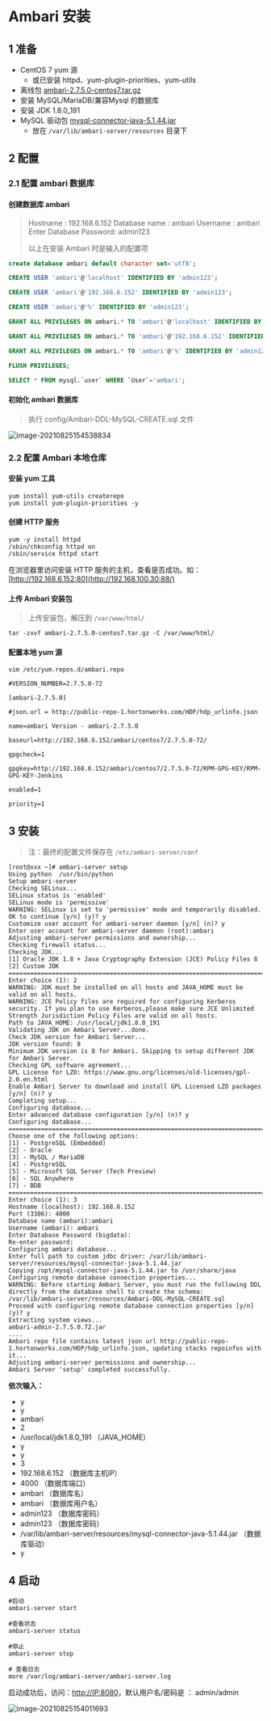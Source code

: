 # Ambari 安装



## 1 准备

- CentOS 7 yum 源
  - 或已安装 httpd、yum-plugin-priorities、yum-utils
- 离线包 [ambari-2.7.5.0-centos7.tar.gz]( https://pan.baidu.com/s/1sNIbtHYrfI0e1MeXWd9cjQ)
- 安装 MySQL/MariaDB/兼容Mysql 的数据库
- 安装 JDK 1.8.0_191
- MySQL 驱动包 [mysql-connector-java-5.1.44.jar](/var/lib/ambari-server/resources)
  - 放在 `/var/lib/ambari-server/resources` 目录下



## 2 配置

### 2.1 配置 ambari 数据库

#### 创建数据库 ambari

> Hostname : 192.168.6.152
> Database name : ambari
> Username : ambari
> Enter Database Password: admin123
>
> 以上在安装 Ambari 时是输入的配置项

```sql
create database ambari default character set='utf8';

CREATE USER 'ambari'@'localhost' IDENTIFIED BY 'admin123';

CREATE USER 'ambari'@'192.168.6.152' IDENTIFIED BY 'admin123';

CREATE USER 'ambari'@'%' IDENTIFIED BY 'admin123';

GRANT ALL PRIVILEGES ON ambari.* TO 'ambari'@'localhost' IDENTIFIED BY 'admin123' with grant option;  

GRANT ALL PRIVILEGES ON ambari.* TO 'ambari'@'192.168.6.152' IDENTIFIED BY 'admin123' with grant option;  

GRANT ALL PRIVILEGES ON ambari.* TO 'ambari'@'%' IDENTIFIED BY 'admin123' with grant option;

FLUSH PRIVILEGES;

SELECT * FROM mysql.`user` WHERE `User`='ambari';
```



#### 初始化 ambari 数据库

> 执行 config/Ambari-DDL-MySQL-CREATE.sql 文件



![image-20210825154538834](./assets/image-20210825154538834.png)



### 2.2 配置 Ambari 本地仓库

#### 安装 yum 工具

```shell
yum install yum-utils createrepo
yum install yum-plugin-priorities -y
```

#### 创建 HTTP 服务

```shell
yum -y install httpd
/sbin/chkconfig httpd on
/sbin/service httpd start
```

在浏览器里访问安装 HTTP 服务的主机，查看是否成功。如： [http://192.168.6.152:80](http://192.168.100.30:88/)

#### 上传 Ambari 安装包

> 上传安装包，解压到 `/var/www/html/`

```shell
tar -zxvf ambari-2.7.5.0-centos7.tar.gz -C /var/www/html/
```

#### 配置本地 yum 源

```shell
vim /etc/yum.repos.d/ambari.repo

#VERSION_NUMBER=2.7.5.0-72

[ambari-2.7.5.0]

#json.url = http://public-repo-1.hortonworks.com/HDP/hdp_urlinfo.json

name=ambari Version - ambari-2.7.5.0

baseurl=http://192.168.6.152/ambari/centos7/2.7.5.0-72/

gpgcheck=1

gpgkey=http://192.168.6.152/ambari/centos7/2.7.5.0-72/RPM-GPG-KEY/RPM-GPG-KEY-Jenkins

enabled=1

priority=1
```



## 3 安装

> 注：最终的配置文件保存在 `/etc/ambari-server/conf`

```shell
[root@xxx ~]# ambari-server setup
Using python  /usr/bin/python
Setup ambari-server
Checking SELinux...
SELinux status is 'enabled'
SELinux mode is 'permissive'
WARNING: SELinux is set to 'permissive' mode and temporarily disabled.
OK to continue [y/n] (y)? y
Customize user account for ambari-server daemon [y/n] (n)? y
Enter user account for ambari-server daemon (root):ambari
Adjusting ambari-server permissions and ownership...
Checking firewall status...
Checking JDK...
[1] Oracle JDK 1.8 + Java Cryptography Extension (JCE) Policy Files 8
[2] Custom JDK
==============================================================================
Enter choice (1): 2
WARNING: JDK must be installed on all hosts and JAVA_HOME must be valid on all hosts.
WARNING: JCE Policy files are required for configuring Kerberos security. If you plan to use Kerberos,please make sure JCE Unlimited Strength Jurisdiction Policy Files are valid on all hosts.
Path to JAVA_HOME: /usr/local/jdk1.8.0_191
Validating JDK on Ambari Server...done.
Check JDK version for Ambari Server...
JDK version found: 8
Minimum JDK version is 8 for Ambari. Skipping to setup different JDK for Ambari Server.
Checking GPL software agreement...
GPL License for LZO: https://www.gnu.org/licenses/old-licenses/gpl-2.0.en.html
Enable Ambari Server to download and install GPL Licensed LZO packages [y/n] (n)? y
Completing setup...
Configuring database...
Enter advanced database configuration [y/n] (n)? y
Configuring database...
==============================================================================
Choose one of the following options:
[1] - PostgreSQL (Embedded)
[2] - Oracle
[3] - MySQL / MariaDB
[4] - PostgreSQL
[5] - Microsoft SQL Server (Tech Preview)
[6] - SQL Anywhere
[7] - BDB
==============================================================================
Enter choice (1): 3
Hostname (localhost): 192.168.6.152
Port (3306): 4000
Database name (ambari):ambari
Username (ambari): ambari
Enter Database Password (bigdata):
Re-enter password:
Configuring ambari database...
Enter full path to custom jdbc driver: /var/lib/ambari-server/resources/mysql-connector-java-5.1.44.jar
Copying /opt/mysql-connector-java-5.1.44.jar to /usr/share/java
Configuring remote database connection properties...
WARNING: Before starting Ambari Server, you must run the following DDL directly from the database shell to create the schema: /var/lib/ambari-server/resources/Ambari-DDL-MySQL-CREATE.sql
Proceed with configuring remote database connection properties [y/n] (y)? y
Extracting system views...
ambari-admin-2.7.5.0.72.jar
....
Ambari repo file contains latest json url http://public-repo-1.hortonworks.com/HDP/hdp_urlinfo.json, updating stacks repoinfos with it...
Adjusting ambari-server permissions and ownership...
Ambari Server 'setup' completed successfully.
```



**依次输入：**

- y
- y
- ambari
- 2
- /usr/local/jdk1.8.0_191  （JAVA_HOME）
- y
- y
- 3
- 192.168.6.152 （数据库主机IP）
- 4000 （数据库端口）
- ambari （数据库名）
- ambari  （数据库用户名）
- admin123 （数据库密码）
- admin123 （数据库密码）
- /var/lib/ambari-server/resources/mysql-connector-java-5.1.44.jar   （数据库驱动）
- y



## 4 启动

```shell
#启动
ambari-server start

#查看状态
ambari-server status

#停止
ambari-server stop

# 查看日志
more /var/log/ambari-server/ambari-server.log
```



启动成功后，访问：[http://IP:8080](http://IP:8080/)，默认用户名/密码是 ： admin/admin

![image-20210825154011693](./assets/image-20210825154011693.png)